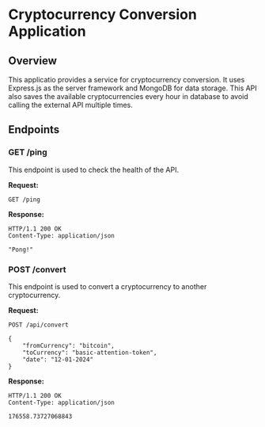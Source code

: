 # Cryptocurrency Conversion Application

## Overview

This applicatio provides a service for cryptocurrency conversion. It uses Express.js as the server framework and MongoDB for data storage.
This API also saves the available cryptocurrencies every hour in database to avoid calling the external API multiple times.

## Endpoints

### GET /ping

This endpoint is used to check the health of the API.

**Request:**

```http
GET /ping
```

**Response:**

```http
HTTP/1.1 200 OK
Content-Type: application/json

"Pong!"
```

### POST /convert

This endpoint is used to convert a cryptocurrency to another cryptocurrency.

**Request:**

```http
POST /api/convert

{
    "fromCurrency": "bitcoin",
    "toCurrency": "basic-attention-token",
    "date": "12-01-2024"
}
```

**Response:**

```http
HTTP/1.1 200 OK
Content-Type: application/json

176558.73727068843
```
